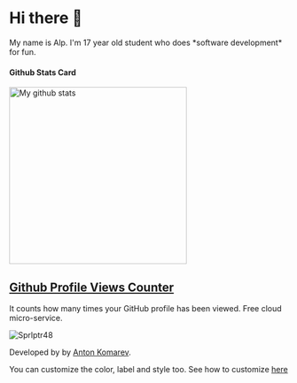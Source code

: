 # Hi there 👋
<p> My name is Alp. I'm 17 year old student who does *software development* for fun.</p>



#### Github Stats Card
<a href="https://github.com/sprlptr48" target="blank">
  <img src="https://github-readme-stats.vercel.app/api?username=sprlptr48&show_icons=true" width="320" alt="My github stats"/>
</a>

## [Github Profile Views Counter](https://github.com/antonkomarev/github-profile-views-counter)
It counts how many times your GitHub profile has been viewed. Free cloud micro-service.  

![Sprlptr48](https://komarev.com/ghpvc/?username=sprlptr48&style=flat-square)

Developed by by [Anton Komarev](https://github.com/antonkomarev).

You can customize the color, label and style too. See how to customize [here](https://github.com/antonkomarev/github-profile-views-counter)

<br/>


<!--
**Sprlptr48/Sprlptr48** is a ✨ _special_ ✨ repository because its `README.md` (this file) appears on your GitHub profile.

Here are some ideas to get you started:

- 🔭 I’m currently working on ...
- 🌱 I’m currently learning ...
- 👯 I’m looking to collaborate on ...
- 🤔 I’m looking for help with ...
- 💬 Ask me about ...
- 📫 How to reach me: ...
- 😄 Pronouns: ...
- ⚡ Fun fact: ...
-->
